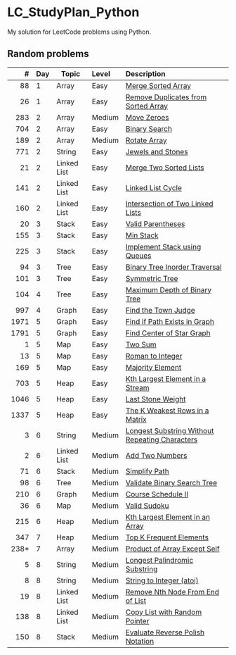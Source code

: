 # LC_StudyPlan_Python

My solution for LeetCode problems using Python.

## Random problems

|   # | Day | Topic | Level | Description
| --: | --- |  ---  |  :--  | :--
|  88 | 1 | Array | Easy  | [Merge Sorted Array](solutions/LC88.py)
|  26 | 1 | Array | Easy  | [Remove Duplicates from Sorted Array](solutions/LC26.py)
| 283 | 2 | Array | Medium | [Move Zeroes](solutions/LC283.py)
| 704 | 2 | Array | Easy   | [Binary Search](solutions/LC704.py)
| 189 | 2 | Array | Medium | [Rotate Array](solutions/LC189.py)
| 771 | 2 | String | Easy | [Jewels and Stones](solution/LC771.py)
|  21 | 2 | Linked List | Easy | [Merge Two Sorted Lists](solutions/LC21.py)
| 141 | 2 | Linked List | Easy | [Linked List Cycle](solution/LC141.py)
| 160 | 2 | Linked List | Easy | [Intersection of Two Linked Lists](solutions/LC160.py)
|  20 | 3 | Stack | Easy | [Valid Parentheses](solutions/LC20.py)
| 155 | 3 | Stack | Easy | [Min Stack](solutions/LC155.py)
| 225 | 3 | Stack | Easy | [Implement Stack using Queues](solutions/LC225.py)
|  94 | 3 | Tree | Easy | [Binary Tree Inorder Traversal](solutions/LC94.py)
| 101 | 3 | Tree | Easy | [Symmetric Tree](solutions/LC101.py)
| 104 | 4 | Tree | Easy | [Maximum Depth of Binary Tree](solutions/LC104.py)
| 997 | 4 | Graph | Easy | [Find the Town Judge](solutions/LC997.py)
| 1971 | 5 | Graph | Easy | [Find if Path Exists in Graph](solutions/LC1971.py)
| 1791 | 5 | Graph | Easy | [Find Center of Star Graph](solutions/LC1791.py)
| 1 | 5 | Map | Easy | [Two Sum](solutions/LC1.py)
| 13 | 5 | Map | Easy | [Roman to Integer](solutions/LC13.py)
| 169 | 5 | Map | Easy | [Majority Element](solutions/LC169.py)
| 703 | 5 | Heap | Easy | [Kth Largest Element in a Stream](solutions/LC703.py)
| 1046 | 5 | Heap | Easy | [Last Stone Weight](solutions/LC1046.py)
| 1337 | 5 | Heap | Easy | [The K Weakest Rows in a Matrix](solutions/LC1337.py)
| 3 | 6 | String | Medium | [Longest Substring Without Repeating Characters](solutions/LC3.py)
| 2 | 6 | Linked List | Medium | [Add Two Numbers](solutions/LC2.py)
| 71 | 6 | Stack | Medium | [Simplify Path](solutions/LC71.py)
| 98 | 6 | Tree | Medium | [Validate Binary Search Tree](solutions/LC98.py)
| 210 | 6 | Graph | Medium | [Course Schedule II](solutions/LC210.py)
| 36 | 6 | Map | Medium | [Valid Sudoku](solutions/LC36.py)
| 215 | 6 | Heap | Medium | [Kth Largest Element in an Array](solutions/LC215.py)
| 347 | 7 | Heap | Medium | [Top K Frequent Elements](solutions/LC347.py)
| 238* | 7 | Array | Medium | [Product of Array Except Self](solutions/LC238.py)
| 5 | 8 | String | Medium | [Longest Palindromic Substring](solutions/LC5.py)
| 8 | 8 | String | Medium | [String to Integer (atoi)](solutions/LC8.py)
| 19 | 8 | Linked List | Medium | [Remove Nth Node From End of List](solutions/LC19.py)
| 138 | 8 | Linked List | Medium | [Copy List with Random Pointer](solutions/LC138.py)
| 150 | 8 | Stack | Medium | [Evaluate Reverse Polish Notation](solutions/LC150.py)
